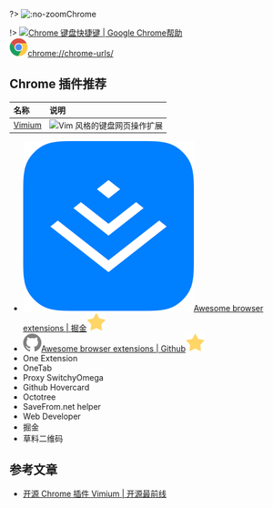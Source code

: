 ?> ![](https://notes.abelsu7.top/_media/chrome.svg ':no-zoom')Chrome

!> [![](https://notes.abelsu7.top/_media/chrome.svg)Chrome 键盘快捷键 | Google Chrome帮助](https://support.google.com/chrome/answer/157179?hl=zh-Hans)<br>[![](logo/chrome.svg)chrome://chrome-urls/](chrome://chrome-urls/)

## Chrome 插件推荐

| 名称 | 说明 |
| :-- | :-- |
| [Vimium](https://github.com/philc/vimium) | ![](https://notes.abelsu7.top/_media/vim.svg)Vim 风格的键盘网页操作扩展 |

- [![](logo/juejin.png ':size=16')Awesome browser extensions | 掘金![](logo/star.svg)](https://juejin.im/entry/5c1211496fb9a04a07303e14)
- [![](logo/github.svg)Awesome browser extensions | Github![](logo/star.svg)](https://github.com/whatwewant/awesome-chrome-extensions)
- One Extension
- OneTab
- Proxy SwitchyOmega
- Github Hovercard
- Octotree
- SaveFrom.net helper
- Web Developer
- 掘金
- 草料二维码

## 参考文章

* [开源 Chrome 插件 Vimium | 开源最前线](https://mp.weixin.qq.com/s/Hp9Ap9Fs0YHUEvPP6nxqZQ)